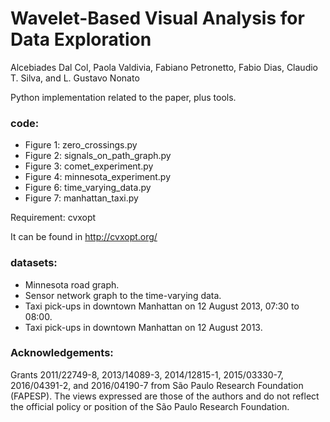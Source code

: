 # Wavelet-Based Visual Analysis for Data Exploration

Alcebiades Dal Col, Paola Valdivia, Fabiano Petronetto, Fabio Dias, Claudio T. Silva, and L. Gustavo Nonato

Python implementation related to the paper, plus tools. 

### code:
- Figure 1: zero_crossings.py
- Figure 2: signals_on_path_graph.py
- Figure 3: comet_experiment.py
- Figure 4: minnesota_experiment.py
- Figure 6: time_varying_data.py
- Figure 7: manhattan_taxi.py

Requirement: cvxopt

It can be found in http://cvxopt.org/

### datasets:
- Minnesota road graph.
- Sensor network graph to the time-varying data.
- Taxi pick-ups in downtown Manhattan on 12 August 2013, 07:30 to 08:00.
- Taxi pick-ups in downtown Manhattan on 12 August 2013.

### Acknowledgements:

Grants 2011/22749-8, 2013/14089-3, 2014/12815-1, 2015/03330-7, 2016/04391-2, and 2016/04190-7  from São Paulo Research Foundation (FAPESP). The views expressed are those of the authors and do not reflect the official policy or position of the São Paulo Research Foundation.
